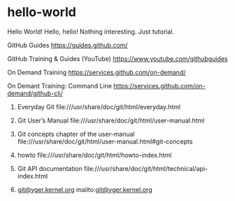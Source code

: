 # hello-world
Hello World!
Hello, hello!
Nothing interesting. Just tutorial.

GitHub Guides
https://guides.github.com/

GitHub Training & Guides (YouTube)
https://www.youtube.com/githubguides

On Demand Training
https://services.github.com/on-demand/

On Demant Training: Command Line
https://services.github.com/on-demand/github-cli/

1. Everyday Git
file:///usr/share/doc/git/html/everyday.html

2. Git User’s Manual
file:///usr/share/doc/git/html/user-manual.html

3. Git concepts chapter of the user-manual
file:///usr/share/doc/git/html/user-manual.html#git-concepts

4. howto
file:///usr/share/doc/git/html/howto-index.html

5. Git API documentation
file:///usr/share/doc/git/html/technical/api-index.html

6. git@vger.kernel.org
mailto:git@vger.kernel.org
